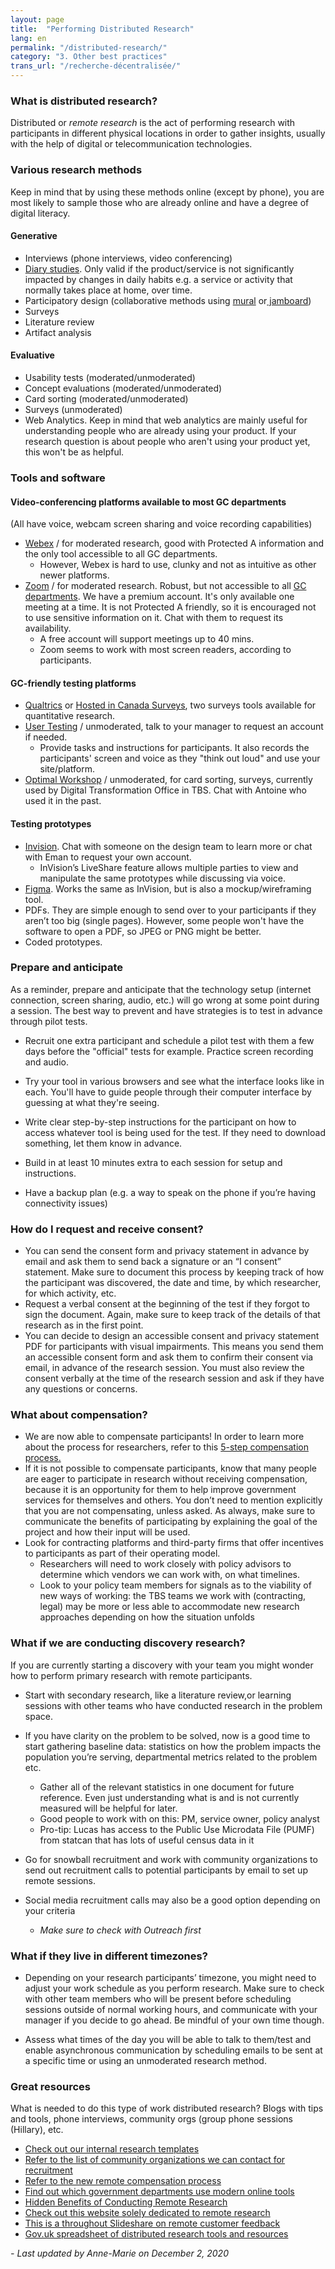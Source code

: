 ```yaml
---
layout: page
title:  "Performing Distributed Research"
lang: en
permalink: "/distributed-research/"
category: "3. Other best practices"
trans_url: "/recherche-décentralisée/"
---
```



### What is distributed research?

  Distributed or _remote research_ is the act of performing research with participants in different physical locations in order to gather insights, usually with the help of digital or telecommunication technologies.


### Various research methods
   Keep in mind that by using these methods online (except by phone), you are most likely to sample those who are already online and have a degree of digital literacy.


#### Generative 



* Interviews (phone interviews, video conferencing)
* [Diary studies](https://uxmag.com/articles/participatory-design-in-practice). Only valid if the product/service is not significantly impacted by changes in daily habits e.g. a service or activity that normally takes place at home, over time.
* Participatory design (collaborative methods using [mural](https://app.mural.co/me/teams) or[ jamboard](https://jamboard.google.com/))
* Surveys
* Literature review
* Artifact analysis


#### Evaluative



* Usability tests (moderated/unmoderated)
* Concept evaluations (moderated/unmoderated)
* Card sorting (moderated/unmoderated)
* Surveys (unmoderated)
* Web Analytics. Keep in mind that web analytics are mainly useful for understanding people who are already using your product. If your research question is about people who aren't using your product yet, this won't be as helpful.


### Tools and software


#### Video-conferencing platforms available to most GC departments

(All have voice, webcam screen sharing and voice recording capabilities)



* [Webex](https://www.webex.com) / for moderated research, good with Protected A information and the only tool accessible to all GC departments.
    * However,  Webex is hard to use, clunky and not as intuitive as other newer platforms. 
* [Zoom]( https://zoom.us) / for moderated research. Robust, but not accessible to all [GC departments](https://isthisblockedinmydepartment.ca/). We have a premium account. It's only available one meeting at a time. It is not Protected A friendly, so it is encouraged not to use sensitive information on it. Chat with them to request its availability. 
    * A free account will support meetings up to 40 mins.
    * Zoom seems to work with most screen readers, according to participants.


#### GC-friendly testing platforms



* [Qualtrics](https://www.qualtrics.com/) or [Hosted in Canada Surveys](https://www.hostedincanadasurveys.ca/), two surveys tools available for quantitative research.
* [User Testing](https://www.usertesting.com) / unmoderated, talk to your manager to request an account if needed.
    * Provide tasks and instructions for participants. It also records the participants' screen and voice as they "think out loud" and use your site/platform.
* [Optimal Workshop](https://www.optimalworkshop.com) / unmoderated, for card sorting, surveys, currently used by Digital Transformation Office in TBS. Chat with Antoine who used it in the past.


#### Testing prototypes



* [Invision](https://www.invisionapp.com/). Chat with someone on the design team to learn more or chat with Eman to request your own account. 
    * InVision’s LiveShare feature allows multiple parties to view and manipulate the same prototypes while discussing via voice.
* [Figma](https://www.figma.com/). Works the same as InVision, but is also a mockup/wireframing tool. 
* PDFs. They are simple enough to send over to your participants if they aren’t too big (single pages). However, some people won't have the software to open a PDF, so JPEG or PNG might be better.
* Coded prototypes.


### Prepare and anticipate

As a reminder, prepare and anticipate that the technology setup (internet connection, screen sharing, audio, etc.) will go wrong at some point during a session. The best way to prevent and have strategies is to test in advance through pilot tests. 



* Recruit one extra participant and schedule a pilot test with them a few days before the "official" tests for example. Practice screen recording and audio.


* Try your tool in various browsers and see what the interface looks like in each. You'll have to guide people through their computer interface by guessing at what they're seeing.


* Write clear step-by-step instructions for the participant on how to access whatever tool is being used for the test. If they need to download something, let them know in advance.


* Build in at least 10 minutes extra to each session for setup and instructions.


* Have a backup plan (e.g. a way to speak on the phone if you’re having connectivity issues)

### How do I request and receive consent?



* You can send the consent form and privacy statement in advance by email and ask them to send back a signature or an “I consent” statement. Make sure to document this process by keeping track of how the participant was discovered, the date and time, by which researcher, for which activity, etc.
* Request a verbal consent at the beginning of the test if they forgot to sign the document. Again, make sure to keep track of the details of that research as in the first point.
* You can decide to design an accessible consent and privacy statement PDF for participants with visual impairments. This means you send them an accessible consent form and ask them to confirm their consent via email, in advance of the research session. You must also review the consent verbally at the time of the research session and ask if they have any questions or concerns.


### What about compensation?



* We are now able to compensate participants! In order to learn more about the process for researchers, refer to this [5-step compensation process.](https://docs.google.com/document/d/1HjIvbeN1vTo40rD6cKqExVTcwlu5Q2oxETgUoDm9DPc/edit)
* If it is not possible to compensate participants, know that many people are eager to participate in research without receiving compensation, because it is an opportunity for them to help improve government services for themselves and others. You don’t need to mention explicitly that you are not compensating, unless asked. As always, make sure to communicate the benefits of participating by explaining the goal of the project and how their input will be used.
* Look for contracting platforms and third-party firms that offer incentives to participants as part of their operating model. 
    * Researchers will need to work closely with policy advisors to determine which vendors we can work with, on what timelines. 
    * Look to your policy team members for signals as to the  viability of new ways of working: the TBS teams we work with (contracting, legal) may be more or less able to accommodate new research approaches depending on how the situation unfolds


### What if we are conducting discovery research?

If you are currently starting a discovery with your team you might  wonder how to perform primary research with remote participants. 



* Start with secondary research, like a literature review,or learning sessions with other teams who have conducted research in the problem space.


* If you have clarity on the problem to be solved, now is a good time to start gathering baseline data: statistics on how the problem impacts the population you’re serving, departmental metrics related to the problem etc. 


    * Gather all of the relevant statistics in one document for future reference. Even just understanding what is and is not currently measured will be helpful for later.
    * Good people to work with on this: PM, service owner, policy analyst
    * Pro-tip: Lucas has access to the Public Use Microdata File (PUMF) from statcan that has lots of useful census data in it



* Go for snowball recruitment and work with community organizations to send out recruitment calls to potential participants by email to set up remote sessions.


* Social media recruitment calls may also be a good option depending on your criteria


    * *Make sure to check with Outreach first*


### What if they live in different timezones?



* Depending on your research participants’ timezone, you might need to adjust your work schedule as you perform research. Make sure to check with other team members who will be present before scheduling sessions outside of normal working hours, and communicate with your manager if you decide to go ahead. Be mindful of your own time though.


* Assess what times of the day you will be able to talk to them/test and enable asynchronous communication by scheduling emails to be sent at a specific time or using an unmoderated research method.


### Great resources

What is needed to do this type of work distributed research? Blogs with tips and tools, phone interviews, community orgs (group phone sessions (Hillary), etc.



* [Check out our internal research templates](https://docs.google.com/document/d/12fsJYOP1ytdbs7X0Q3U7J4xnCphHzAm-aLz1tG8mArw/edit#heading=h.q9fln4l9qxvs)
* [Refer to the list of community organizations we can contact for recruitment](https://airtable.com/tblKwbQYuoRBjNkWx/viwDNqWumZxPpDMnN?blocks=hide)
* [Refer to the new remote compensation process](https://docs.google.com/document/d/1HjIvbeN1vTo40rD6cKqExVTcwlu5Q2oxETgUoDm9DPc/edit)
* [Find out which government departments use modern online tools](https://isthisblockedinmydepartment.ca/)
* [Hidden Benefits of Conducting Remote Research](https://www.uxbooth.com/articles/hidden-benefits-remote-research/)
* [Check out this website solely dedicated to remote research](https://remoteresear.ch/)
* [This is a throughout Slideshare on remote customer feedback](https://www.slideshare.net/uxdna/remote-customer-feedback)
* [Gov.uk spreadsheet of distributed research tools and resources](https://docs.google.com/spreadsheets/d/e/2PACX-1vQ_PszsxLez8pu1kCyNYa5gOPLtntbLlE2WzbNYDx8qyf9EwvL1rJOBWXdORdnxkq9c3O_Jqk2RVO4j/pubhtml#)

_- Last updated by Anne-Marie on December 2, 2020_
